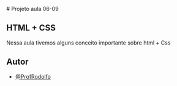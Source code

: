 []()# Projeto aula 06-09

## HTML + CSS

Nessa aula tivemos alguns conceito importante sobre html + Css

## Autor

- [@ProfRodolfo](https://www.github.com/ProfRodolfo)

